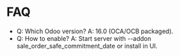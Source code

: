 # FAQ

- Q: Which Odoo version? A: 16.0 (OCA/OCB packaged).
- Q: How to enable? A: Start server with --addon sale_order_safe_commitment_date or install in UI.
